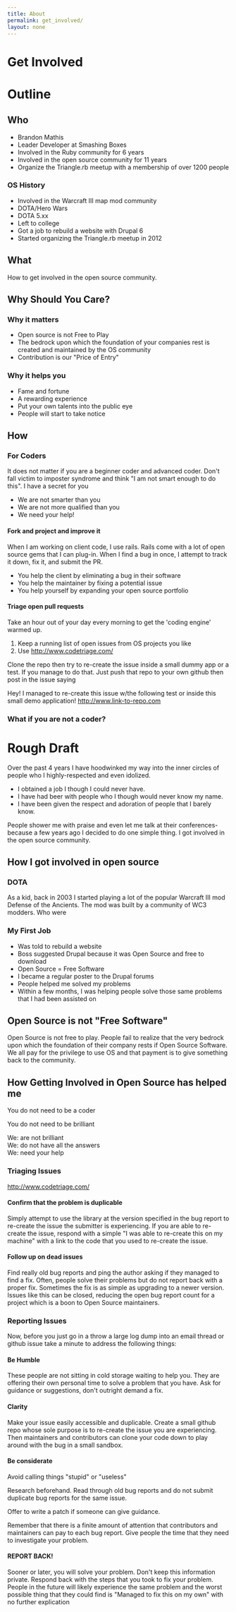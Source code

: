 ```yaml
---
title: About
permalink: get_involved/
layout: none
---
```



# Get Involved

# Outline

## Who
* Brandon Mathis
* Leader Developer at Smashing Boxes
* Involved in the Ruby community for 6 years
* Involved in the open source community for 11 years
* Organize the Triangle.rb meetup with a membership of over 1200 people

### OS History
* Involved in the Warcraft III map mod community
* DOTA/Hero Wars
* DOTA 5.xx
* Left to college
* Got a job to rebuild a website with Drupal 6
* Started organizing the Triangle.rb meetup in 2012

## What

How to get involved in the open source community.

## Why Should You Care?

### Why it matters
* Open source is not Free to Play
* The bedrock upon which the foundation of your companies rest is created and maintained by the OS community
* Contribution is our "Price of Entry"

### Why it helps you
* Fame and fortune
* A rewarding experience
* Put your own talents into the public eye
* People will start to take notice

## How

### For Coders

It does not matter if you are a beginner coder and advanced coder. Don't fall victim to imposter syndrome and think "I am not smart enough to do this". I have a secret for you

* We are not smarter than you
* We are not more qualified than you
* We need your help!

#### Fork and project and improve it

When I am working on client code, I use rails. Rails come with a lot of open source gems that I can plug-in. When I find a bug in once, I attempt to track it down, fix it, and submit the PR.

* You help the client by eliminating a bug in their software
* You help the maintainer by fixing a potential issue
* You help yourself by expanding your open source portfolio

#### Triage open pull requests
Take an hour out of your day every morning to get the 'coding engine' warmed up.

1. Keep a running list of open issues from OS projects you like
2. Use http://www.codetriage.com/

Clone the repo then try to re-create the issue inside a small dummy app or a test. If you manage to do that. Just push that repo to your own github then post in the issue saying

Hey! I managed to re-create this issue w/the following test or inside this small demo application! http://www.link-to-repo.com

### What if you are not a coder?


# Rough Draft

Over the past 4 years I have hoodwinked my way into the inner circles of people who I highly-respected and even idolized.

* I obtained a job I though I could never have.
* I have had beer with people who I though would never know my name.
* I have been given the respect and adoration of people that I barely know.

People shower me with praise and even let me talk at their conferences- because a few years ago I decided to do one simple thing. I got involved in the open source community.

## How I got involved in open source

### DOTA

As a kid, back in 2003 I started playing a lot of the popular Warcraft III mod Defense of the Ancients. The mod was built by a community of WC3 modders. Who were 

### My First Job
* Was told to rebuild a website
* Boss suggested Drupal because it was Open Source and free to download
* Open Source = Free Software
* I became a regular poster to the Drupal forums 
* People helped me solved my problems
* Within a few months, I was helping people solve those same problems that I had been assisted on

## Open Source is not "Free Software"

Open Source is not free to play. People fail to realize that the very bedrock upon which the foundation of their company rests if Open Source Software. We all pay for the privilege to use OS and that payment is to give something back to the community.

## How Getting Involved in Open Source has helped me

You do not need to be a coder

You do not need to be brilliant

We: are not brilliant  
We: do not have all the answers  
We: need your help  

### Triaging Issues

http://www.codetriage.com/

#### Confirm that the problem is duplicable
Simply attempt to use the library at the version specified in the bug report to re-create the issue the submitter is experiencing. If you are able to re-create the issue, respond with a simple "I was able to re-create this on my machine" with a link to the code that you used to re-create the issue.

#### Follow up on dead issues
Find really old bug reports and ping the author asking if they managed to find a fix. Often, people solve their problems but do not report back with a proper fix. Sometimes the fix is as simple as upgrading to a newer version. Issues like this can be closed, reducing the open bug report count for a project which is a boon to Open Source maintainers.

### Reporting Issues
Now, before you just go in a throw a large log dump into an email thread or github issue take a minute to address the following things:

#### Be Humble
These people are not sitting in cold storage waiting to help you. They are offering their own personal time to solve a problem that you have. Ask for guidance or suggestions, don't outright demand a fix.

#### Clarity

Make your issue easily accessible and duplicable. Create a small github repo whose sole purpose is to re-create the issue you are experiencing. Then maintainers and contributors can clone your code down to play around with the bug in a small sandbox.

#### Be considerate
Avoid calling things "stupid" or "useless"

Research beforehand. Read through old bug reports and do not submit duplicate bug reports for the same issue.

Offer to write a patch if someone can give guidance.

Remember that there is a finite amount of attention that contributors and maintainers can pay to each bug report. Give people the time that they need to investigate your problem. 

#### REPORT BACK!
Sooner or later, you will solve your problem. Don't keep this information private. Respond back with the steps that you took to fix your problem. People in the future will likely experience the same problem and the worst possible thing that they could find is "Managed to fix this on my own" with no further explication
